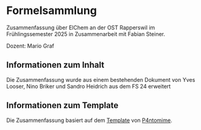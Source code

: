 # Formelsammlung

Zusammenfassung über ElChem an der OST Rapperswil im Frühlingssemester 2025 in Zusammenarbeit mit Fabian Steiner. 

Dozent: Mario Graf

## Informationen zum Inhalt

Die Zusammenfassung wurde aus einem bestehenden Dokument von Yves Looser, Nino Briker und Sandro Heidrich aus dem FS 24 erweitert

## Informationen zum Template

Die Zusammenfassung basiert auf dem [Template](https://github.com/P4ntomime/TeXFoSaTemplate) von [P4ntomime](https://github.com/P4ntomime).


